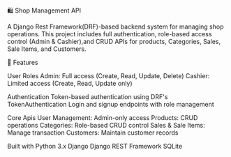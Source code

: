 🛍️ Shop Management API

A Django Rest Framework(DRF)-based backend system for managing shop operations. This project includes full authentication, role-based access control (Admin & Cashier),and CRUD APIs for products, Categories, Sales, Sale Items, and Customers.

🚀 Features

User Roles
Admin: Full access (Create, Read, Update, Delete)
Cashier: Limited access (Create, Read, Update only)

Authentication
Token-based authentication using DRF's TokenAuthentication
Login and signup endpoints with role management

Core Apis
User Management: Admin-only access
Products: CRUD operations 
Categories: Role-based CRUD control
Sales & Sale Items: Manage transaction
Customers: Maintain customer records

Built with
Python 3.x
Django
Django REST Framework
SQLite

